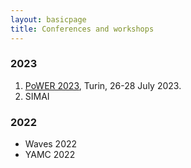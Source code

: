 ```yaml
---
layout: basicpage
title: Conferences and workshops
---
```


### 2023
1. <a href="https://sites.google.com/view/power2023turin/" target="_blank">PoWER 2023</a>, Turin, 
    26-28 July 2023.
1. SIMAI

### 2022
- Waves 2022
- YAMC 2022